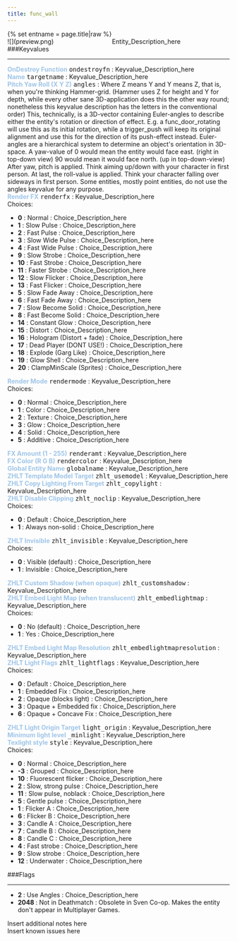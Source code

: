 ```yaml
---
title: func_wall
---
```

<div>{% set entname = page.title|raw %}</div>
<div class="container previewimg">
<div class="columns">
<div class="imagepadding column col-auto" markdown="1">![](preview.png)</div>
<div class="column">Entity_Description_here</div>
</div>
</div>
###Keyvalues
<hr>
<div class="entityentry" markdown="1">
<span style="color:#9fc5e8;"><b>OnDestroy Function</b></span> <kbd  class="tooltip" data-tooltip="string">ondestroyfn</kbd> :
Keyvalue_Description_here
</div>
<div class="entityentry" markdown="1">
<span style="color:#9fc5e8;"><b>Name</b></span> <kbd  class="tooltip" data-tooltip="target_source">targetname</kbd> :
Keyvalue_Description_here
</div>
<div class="entityentry" markdown="1">
<span style="color:#9fc5e8;"><b>Pitch Yaw Roll (X Y Z)</b></span> <kbd  class="tooltip" data-tooltip="string">angles</kbd> :
Where Z means Y and Y means Z, that is, when you're thinking Hammer-grid. (Hammer uses Z for height and Y for depth, while every other sane 3D-application does this the other way round; nonetheless this keyvalue description has the letters in the conventional order) This, technically, is a 3D-vector containing Euler-angles to describe either the entity's rotation or direction of effect. E.g. a func_door_rotating will use this as its initial rotation, while a trigger_push will keep its original alignment and use this for the direction of its push-effect instead. Euler-angles are a hierarchical system to determine an object's orientation in 3D-space. A yaw-value of 0 would mean the entity would face east. (right in top-down view) 90 would mean it would face north. (up in top-down-view) After yaw, pitch is applied. Think aiming up/down with your character in first person. At last, the roll-value is applied. Think your character falling over sideways in first person. Some entities, mostly point entities, do not use the angles keyvalue for any purpose.
</div>
<div class="entityentry" markdown="1">
<span style="color:#9fc5e8;"><b>Render FX</b></span> <kbd  class="tooltip" data-tooltip="choices">renderfx</kbd> :
Keyvalue_Description_here
<div class="accordion">
<input type="checkbox" id="accordion-1" name="accordion-checkbox" hidden>
<label class="accordion-header" for="accordion-1">
<i class="icon icon-arrow-right mr-1"></i>
Choices:
</label>
<div class="accordion-body">
<ul>
<li><b>0</b> : Normal : Choice_Description_here</li>
<li><b>1</b> : Slow Pulse : Choice_Description_here</li>
<li><b>2</b> : Fast Pulse : Choice_Description_here</li>
<li><b>3</b> : Slow Wide Pulse : Choice_Description_here</li>
<li><b>4</b> : Fast Wide Pulse : Choice_Description_here</li>
<li><b>9</b> : Slow Strobe : Choice_Description_here</li>
<li><b>10</b> : Fast Strobe : Choice_Description_here</li>
<li><b>11</b> : Faster Strobe : Choice_Description_here</li>
<li><b>12</b> : Slow Flicker : Choice_Description_here</li>
<li><b>13</b> : Fast Flicker : Choice_Description_here</li>
<li><b>5</b> : Slow Fade Away : Choice_Description_here</li>
<li><b>6</b> : Fast Fade Away : Choice_Description_here</li>
<li><b>7</b> : Slow Become Solid : Choice_Description_here</li>
<li><b>8</b> : Fast Become Solid : Choice_Description_here</li>
<li><b>14</b> : Constant Glow : Choice_Description_here</li>
<li><b>15</b> : Distort : Choice_Description_here</li>
<li><b>16</b> : Hologram (Distort + fade) : Choice_Description_here</li>
<li><b>17</b> : Dead Player (DONT USE!) : Choice_Description_here</li>
<li><b>18</b> : Explode (Garg Like) : Choice_Description_here</li>
<li><b>19</b> : Glow Shell : Choice_Description_here</li>
<li><b>20</b> : ClampMinScale (Sprites) : Choice_Description_here</li>
</ul>
</div>
</div>
</div>
<div class="entityentry" markdown="1">
<span style="color:#9fc5e8;"><b>Render Mode</b></span> <kbd  class="tooltip" data-tooltip="choices">rendermode</kbd> :
Keyvalue_Description_here
<div class="accordion">
<input type="checkbox" id="accordion-2" name="accordion-checkbox" hidden>
<label class="accordion-header" for="accordion-2">
<i class="icon icon-arrow-right mr-1"></i>
Choices:
</label>
<div class="accordion-body">
<ul>
<li><b>0</b> : Normal : Choice_Description_here</li>
<li><b>1</b> : Color : Choice_Description_here</li>
<li><b>2</b> : Texture : Choice_Description_here</li>
<li><b>3</b> : Glow : Choice_Description_here</li>
<li><b>4</b> : Solid : Choice_Description_here</li>
<li><b>5</b> : Additive : Choice_Description_here</li>
</ul>
</div>
</div>
</div>
<div class="entityentry" markdown="1">
<span style="color:#9fc5e8;"><b>FX Amount (1 - 255)</b></span> <kbd  class="tooltip" data-tooltip="integer">renderamt</kbd> :
Keyvalue_Description_here
</div>
<div class="entityentry" markdown="1">
<span style="color:#9fc5e8;"><b>FX Color (R G B)</b></span> <kbd  class="tooltip" data-tooltip="color255">rendercolor</kbd> :
Keyvalue_Description_here
</div>
<div class="entityentry" markdown="1">
<span style="color:#9fc5e8;"><b>Global Entity Name</b></span> <kbd  class="tooltip" data-tooltip="string">globalname</kbd> :
Keyvalue_Description_here
</div>
<div class="entityentry" markdown="1">
<span style="color:#9fc5e8;"><b>ZHLT Template Model Target</b></span> <kbd  class="tooltip" data-tooltip="string">zhlt_usemodel</kbd> :
Keyvalue_Description_here
</div>
<div class="entityentry" markdown="1">
<span style="color:#9fc5e8;"><b>ZHLT Copy Lighting From Target</b></span> <kbd  class="tooltip" data-tooltip="string">zhlt_copylight</kbd> :
Keyvalue_Description_here
</div>
<div class="entityentry" markdown="1">
<span style="color:#9fc5e8;"><b>ZHLT Disable Clipping</b></span> <kbd  class="tooltip" data-tooltip="choices">zhlt_noclip</kbd> :
Keyvalue_Description_here
<div class="accordion">
<input type="checkbox" id="accordion-3" name="accordion-checkbox" hidden>
<label class="accordion-header" for="accordion-3">
<i class="icon icon-arrow-right mr-1"></i>
Choices:
</label>
<div class="accordion-body">
<ul>
<li><b>0 </b> : Default : Choice_Description_here</li>
<li><b>1 </b> : Always non-solid : Choice_Description_here</li>
</ul>
</div>
</div>
</div>
<div class="entityentry" markdown="1">
<span style="color:#9fc5e8;"><b>ZHLT Invisible</b></span> <kbd  class="tooltip" data-tooltip="choices">zhlt_invisible</kbd> :
Keyvalue_Description_here
<div class="accordion">
<input type="checkbox" id="accordion-4" name="accordion-checkbox" hidden>
<label class="accordion-header" for="accordion-4">
<i class="icon icon-arrow-right mr-1"></i>
Choices:
</label>
<div class="accordion-body">
<ul>
<li><b>0 </b> : Visible (default) : Choice_Description_here</li>
<li><b>1 </b> : Invisible : Choice_Description_here</li>
</ul>
</div>
</div>
</div>
<div class="entityentry" markdown="1">
<span style="color:#9fc5e8;"><b>ZHLT Custom Shadow (when opaque)</b></span> <kbd  class="tooltip" data-tooltip="string">zhlt_customshadow</kbd> :
Keyvalue_Description_here
</div>
<div class="entityentry" markdown="1">
<span style="color:#9fc5e8;"><b>ZHLT Embed Light Map (when translucent)</b></span> <kbd  class="tooltip" data-tooltip="choices">zhlt_embedlightmap</kbd> :
Keyvalue_Description_here
<div class="accordion">
<input type="checkbox" id="accordion-5" name="accordion-checkbox" hidden>
<label class="accordion-header" for="accordion-5">
<i class="icon icon-arrow-right mr-1"></i>
Choices:
</label>
<div class="accordion-body">
<ul>
<li><b>0 </b> : No (default) : Choice_Description_here</li>
<li><b>1 </b> : Yes : Choice_Description_here</li>
</ul>
</div>
</div>
</div>
<div class="entityentry" markdown="1">
<span style="color:#9fc5e8;"><b>ZHLT Embed Light Map Resolution</b></span> <kbd  class="tooltip" data-tooltip="integer">zhlt_embedlightmapresolution</kbd> :
Keyvalue_Description_here
</div>
<div class="entityentry" markdown="1">
<span style="color:#9fc5e8;"><b>ZHLT Light Flags</b></span> <kbd  class="tooltip" data-tooltip="choices">zhlt_lightflags</kbd> :
Keyvalue_Description_here
<div class="accordion">
<input type="checkbox" id="accordion-6" name="accordion-checkbox" hidden>
<label class="accordion-header" for="accordion-6">
<i class="icon icon-arrow-right mr-1"></i>
Choices:
</label>
<div class="accordion-body">
<ul>
<li><b>0 </b> : Default : Choice_Description_here</li>
<li><b>1 </b> : Embedded Fix : Choice_Description_here</li>
<li><b>2 </b> : Opaque (blocks light) : Choice_Description_here</li>
<li><b>3 </b> : Opaque + Embedded fix : Choice_Description_here</li>
<li><b>6 </b> : Opaque + Concave Fix : Choice_Description_here</li>
</ul>
</div>
</div>
</div>
<div class="entityentry" markdown="1">
<span style="color:#9fc5e8;"><b>ZHLT Light Origin Target</b></span> <kbd  class="tooltip" data-tooltip="string">light_origin</kbd> :
Keyvalue_Description_here
</div>
<div class="entityentry" markdown="1">
<span style="color:#9fc5e8;"><b>Minimum light level</b></span> <kbd  class="tooltip" data-tooltip="string">_minlight</kbd> :
Keyvalue_Description_here
</div>
<div class="entityentry" markdown="1">
<span style="color:#9fc5e8;"><b>Texlight style</b></span> <kbd  class="tooltip" data-tooltip="choices">style</kbd> :
Keyvalue_Description_here
<div class="accordion">
<input type="checkbox" id="accordion-7" name="accordion-checkbox" hidden>
<label class="accordion-header" for="accordion-7">
<i class="icon icon-arrow-right mr-1"></i>
Choices:
</label>
<div class="accordion-body">
<ul>
<li><b>0 </b> : Normal : Choice_Description_here</li>
<li><b>-3</b> : Grouped : Choice_Description_here</li>
<li><b>10</b> : Fluorescent flicker : Choice_Description_here</li>
<li><b>2 </b> : Slow, strong pulse : Choice_Description_here</li>
<li><b>11</b> : Slow pulse, noblack : Choice_Description_here</li>
<li><b>5 </b> : Gentle pulse : Choice_Description_here</li>
<li><b>1 </b> : Flicker A : Choice_Description_here</li>
<li><b>6 </b> : Flicker B : Choice_Description_here</li>
<li><b>3 </b> : Candle A : Choice_Description_here</li>
<li><b>7 </b> : Candle B : Choice_Description_here</li>
<li><b>8 </b> : Candle C : Choice_Description_here</li>
<li><b>4 </b> : Fast strobe : Choice_Description_here</li>
<li><b>9 </b> : Slow strobe : Choice_Description_here</li>
<li><b>12</b> : Underwater : Choice_Description_here</li>
</ul>
</div>
</div>
</div>
###Flags
<hr>
<div class="entityflags">
<ul>
<li class="imagepadding" markdown="1"><b>2 </b> : Use Angles : Choice_Description_here</li>
<li class="imagepadding" markdown="1"><b>2048 </b> : Not in Deathmatch : Obsolete in Sven Co-op. Makes the entity don't appear in Multiplayer Games.</li>
</ul>
</div>
<div class="notices blue">Insert additional notes here</div>
<div class="notices red">Insert known issues here</div>
